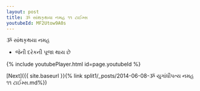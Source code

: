 ```yaml
---
layout: post
title: ૐ સાંથકૃથયા નમહ ૧૧ ટાઈમ્સ
youtubeId: MF2Utow9A0s
---
```

 
 
 ૐ સાંથકૃથયા નમહ  
 
 -  જેની દરેકની પૂજા થાય છે 
 
  
 
  
 
 
 
 
 
 


{% include youtubePlayer.html id=page.youtubeId %}
 
[Next]({{ site.baseurl }}{% link  split1/_posts/2014-06-08-ૐ યુગાંધીપત્ય નમહ ૧૧ ટાઈમ્સ.md%})
 
